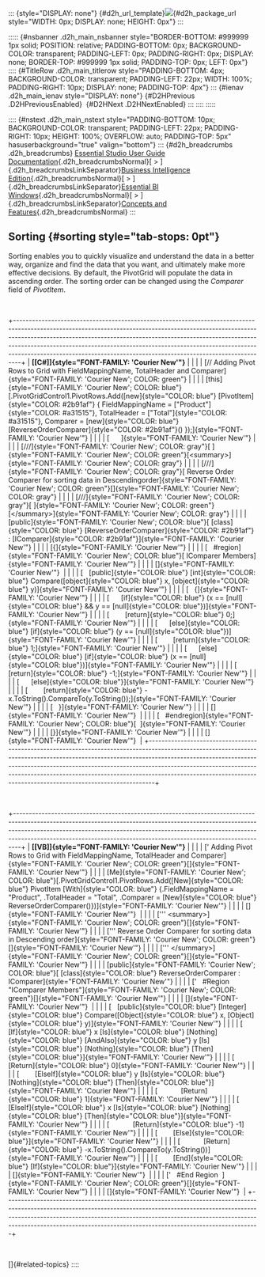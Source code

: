 ::: {style="DISPLAY: none"}
[](ms-xhelp:///?Id=d2h_url_template){#d2h_url_template}![](!package_url!){#d2h_package_url style="WIDTH: 0px; DISPLAY: none; HEIGHT: 0px"}
:::

::::: {#nsbanner .d2h_main_nsbanner style="BORDER-BOTTOM: #999999 1px solid; POSITION: relative; PADDING-BOTTOM: 0px; BACKGROUND-COLOR: transparent; PADDING-LEFT: 0px; PADDING-RIGHT: 0px; DISPLAY: none; BORDER-TOP: #999999 1px solid; PADDING-TOP: 0px; LEFT: 0px"}
:::: {#TitleRow .d2h_main_titlerow style="PADDING-BOTTOM: 4px; BACKGROUND-COLOR: transparent; PADDING-LEFT: 22px; WIDTH: 100%; PADDING-RIGHT: 10px; DISPLAY: none; PADDING-TOP: 4px"}
::: {#ienav .d2h_main_ienav style="DISPLAY: none"}
[](ms-xhelp:///?Id=a16aa807-d456-4bfa-9633-94c886b62c79){#D2HPrevious .D2HPreviousEnabled}  [](ms-xhelp:///?Id=074b6fbb-5ac5-4acb-bdac-467845471018){#D2HNext .D2HNextEnabled}
:::
::::
:::::

:::: {#nstext .d2h_main_nstext style="PADDING-BOTTOM: 10px; BACKGROUND-COLOR: transparent; PADDING-LEFT: 22px; PADDING-RIGHT: 10px; HEIGHT: 100%; OVERFLOW: auto; PADDING-TOP: 5px" hasuserbackground="true" valign="bottom"}
::: {#d2h_breadcrumbs .d2h_breadcrumbs}
[Essential Studio User Guide Documentation](ms-xhelp:///?Id=12457748-09e3-4d74-a240-8e049cedf030){.d2h_breadcrumbsNormal}[ \> ]{.d2h_breadcrumbsLinkSeparator}[Business Intelligence Edition](ms-xhelp:///?Id=fdf33dd8-62b2-47b9-ad7b-fc50e590bca5){.d2h_breadcrumbsNormal}[ \> ]{.d2h_breadcrumbsLinkSeparator}[Essential BI Windows](ms-xhelp:///?Id=af2b5ead-c104-4cdd-b5e2-2b2aee61afe3){.d2h_breadcrumbsNormal}[ \> ]{.d2h_breadcrumbsLinkSeparator}[Concepts and Features](ms-xhelp:///?Id=4c7c53bf-fd09-4600-aaf4-4f09cc0f9359){.d2h_breadcrumbsNormal}
:::

## Sorting {#sorting style="tab-stops: 0pt"}

Sorting enables you to quickly visualize and understand the data in a better way, organize and find the data that you want, and ultimately make more effective decisions. By default, the PivotGrid will populate the data in ascending order. The sorting order can be changed using the *Comparer* field of *PivotItem*.

 

+--------------------------------------------------------------------------------------------------------------------------------------------------------------------------------------------------------------------------------------------------------------------------------------------------------------------------------------------------------------------------------------------------------+
| **[\[C#\]]{style="FONT-FAMILY: 'Courier New'"}**                                                                                                                                                                                                                                                                                                                                                       |
|                                                                                                                                                                                                                                                                                                                                                                                                        |
| [// Adding Pivot Rows to Grid with FieldMappingName, TotalHeader and Comparer]{style="FONT-FAMILY: 'Courier New'; COLOR: green"}                                                                                                                                                                                                                                                                       |
|                                                                                                                                                                                                                                                                                                                                                                                                        |
| [this]{style="FONT-FAMILY: 'Courier New'; COLOR: blue"}[.PivotGridControl1.PivotRows.Add([new]{style="COLOR: blue"} [PivotItem]{style="COLOR: #2b91af"} { FieldMappingName = [\"Product\"]{style="COLOR: #a31515"}, TotalHeader = [\"Total\"]{style="COLOR: #a31515"}, Comparer = [new]{style="COLOR: blue"} [ReverseOrderComparer]{style="COLOR: #2b91af"}() });]{style="FONT-FAMILY: 'Courier New'"} |
|                                                                                                                                                                                                                                                                                                                                                                                                        |
| [      ]{style="FONT-FAMILY: 'Courier New'"}                                                                                                                                                                                                                                                                                                                                                           |
|                                                                                                                                                                                                                                                                                                                                                                                                        |
| [///]{style="FONT-FAMILY: 'Courier New'; COLOR: gray"}[ ]{style="FONT-FAMILY: 'Courier New'; COLOR: green"}[\<summary\>]{style="FONT-FAMILY: 'Courier New'; COLOR: gray"}                                                                                                                                                                                                                              |
|                                                                                                                                                                                                                                                                                                                                                                                                        |
| [///]{style="FONT-FAMILY: 'Courier New'; COLOR: gray"}[ Reverse Order Comparer for sorting data in Descendingorder]{style="FONT-FAMILY: 'Courier New'; COLOR: green"}[]{style="FONT-FAMILY: 'Courier New'; COLOR: gray"}                                                                                                                                                                               |
|                                                                                                                                                                                                                                                                                                                                                                                                        |
| [///]{style="FONT-FAMILY: 'Courier New'; COLOR: gray"}[ ]{style="FONT-FAMILY: 'Courier New'; COLOR: green"}[\</summary\>]{style="FONT-FAMILY: 'Courier New'; COLOR: gray"}                                                                                                                                                                                                                             |
|                                                                                                                                                                                                                                                                                                                                                                                                        |
| [public]{style="FONT-FAMILY: 'Courier New'; COLOR: blue"}[ [class]{style="COLOR: blue"} [ReverseOrderComparer]{style="COLOR: #2b91af"} : [IComparer]{style="COLOR: #2b91af"}]{style="FONT-FAMILY: 'Courier New'"}                                                                                                                                                                                      |
|                                                                                                                                                                                                                                                                                                                                                                                                        |
| [{]{style="FONT-FAMILY: 'Courier New'"}                                                                                                                                                                                                                                                                                                                                                                |
|                                                                                                                                                                                                                                                                                                                                                                                                        |
| [   #region]{style="FONT-FAMILY: 'Courier New'; COLOR: blue"}[ IComparer Members]{style="FONT-FAMILY: 'Courier New'"}                                                                                                                                                                                                                                                                                  |
|                                                                                                                                                                                                                                                                                                                                                                                                        |
| []{style="FONT-FAMILY: 'Courier New'"}                                                                                                                                                                                                                                                                                                                                                                 |
|                                                                                                                                                                                                                                                                                                                                                                                                        |
| [   [public]{style="COLOR: blue"} [int]{style="COLOR: blue"} Compare([object]{style="COLOR: blue"} x, [object]{style="COLOR: blue"} y)]{style="FONT-FAMILY: 'Courier New'"}                                                                                                                                                                                                                            |
|                                                                                                                                                                                                                                                                                                                                                                                                        |
| [   {]{style="FONT-FAMILY: 'Courier New'"}                                                                                                                                                                                                                                                                                                                                                             |
|                                                                                                                                                                                                                                                                                                                                                                                                        |
| [      [if]{style="COLOR: blue"} (x == [null]{style="COLOR: blue"} && y == [null]{style="COLOR: blue"})]{style="FONT-FAMILY: 'Courier New'"}                                                                                                                                                                                                                                                           |
|                                                                                                                                                                                                                                                                                                                                                                                                        |
| [        [return]{style="COLOR: blue"} 0;]{style="FONT-FAMILY: 'Courier New'"}                                                                                                                                                                                                                                                                                                                         |
|                                                                                                                                                                                                                                                                                                                                                                                                        |
| [      [else]{style="COLOR: blue"} [if]{style="COLOR: blue"} (y == [null]{style="COLOR: blue"})]{style="FONT-FAMILY: 'Courier New'"}                                                                                                                                                                                                                                                                   |
|                                                                                                                                                                                                                                                                                                                                                                                                        |
| [        [return]{style="COLOR: blue"} 1;]{style="FONT-FAMILY: 'Courier New'"}                                                                                                                                                                                                                                                                                                                         |
|                                                                                                                                                                                                                                                                                                                                                                                                        |
| [      [else]{style="COLOR: blue"} [if]{style="COLOR: blue"} (x == [null]{style="COLOR: blue"})]{style="FONT-FAMILY: 'Courier New'"}                                                                                                                                                                                                                                                                   |
|                                                                                                                                                                                                                                                                                                                                                                                                        |
| [        [return]{style="COLOR: blue"} -1;]{style="FONT-FAMILY: 'Courier New'"}                                                                                                                                                                                                                                                                                                                        |
|                                                                                                                                                                                                                                                                                                                                                                                                        |
| [      [else]{style="COLOR: blue"}]{style="FONT-FAMILY: 'Courier New'"}                                                                                                                                                                                                                                                                                                                                |
|                                                                                                                                                                                                                                                                                                                                                                                                        |
| [        [return]{style="COLOR: blue"} -x.ToString().CompareTo(y.ToString());]{style="FONT-FAMILY: 'Courier New'"}                                                                                                                                                                                                                                                                                     |
|                                                                                                                                                                                                                                                                                                                                                                                                        |
| [   }]{style="FONT-FAMILY: 'Courier New'"}                                                                                                                                                                                                                                                                                                                                                             |
|                                                                                                                                                                                                                                                                                                                                                                                                        |
| []{style="FONT-FAMILY: 'Courier New'"}                                                                                                                                                                                                                                                                                                                                                                 |
|                                                                                                                                                                                                                                                                                                                                                                                                        |
| [   #endregion]{style="FONT-FAMILY: 'Courier New'; COLOR: blue"}[  ]{style="FONT-FAMILY: 'Courier New'"}                                                                                                                                                                                                                                                                                               |
|                                                                                                                                                                                                                                                                                                                                                                                                        |
| [}]{style="FONT-FAMILY: 'Courier New'"}                                                                                                                                                                                                                                                                                                                                                                |
|                                                                                                                                                                                                                                                                                                                                                                                                        |
| []{style="FONT-FAMILY: 'Courier New'"}                                                                                                                                                                                                                                                                                                                                                                 |
+--------------------------------------------------------------------------------------------------------------------------------------------------------------------------------------------------------------------------------------------------------------------------------------------------------------------------------------------------------------------------------------------------------+

 

+--------------------------------------------------------------------------------------------------------------------------------------------------------------------------------------------------------------------------------------------------------------------------------------------------------------------------+
| **[\[VB\]]{style="FONT-FAMILY: 'Courier New'"}**                                                                                                                                                                                                                                                                         |
|                                                                                                                                                                                                                                                                                                                          |
| [\' Adding Pivot Rows to Grid with FieldMappingName, TotalHeader and Comparer]{style="FONT-FAMILY: 'Courier New'; COLOR: green"}[]{style="FONT-FAMILY: 'Courier New'"}                                                                                                                                                   |
|                                                                                                                                                                                                                                                                                                                          |
| [Me]{style="FONT-FAMILY: 'Courier New'; COLOR: blue"}[.PivotGridControl1.PivotRows.Add([New]{style="COLOR: blue"} PivotItem [With]{style="COLOR: blue"} {.FieldMappingName = \"Product\", .TotalHeader = \"Total\", .Comparer = [New]{style="COLOR: blue"} ReverseOrderComparer()})]{style="FONT-FAMILY: 'Courier New'"} |
|                                                                                                                                                                                                                                                                                                                          |
| []{style="FONT-FAMILY: 'Courier New'"}                                                                                                                                                                                                                                                                                   |
|                                                                                                                                                                                                                                                                                                                          |
| [\'\'\' \<summary\>]{style="FONT-FAMILY: 'Courier New'; COLOR: green"}[]{style="FONT-FAMILY: 'Courier New'"}                                                                                                                                                                                                             |
|                                                                                                                                                                                                                                                                                                                          |
| [\'\'\' Reverse Order Comparer for sorting data in Descending order]{style="FONT-FAMILY: 'Courier New'; COLOR: green"}[]{style="FONT-FAMILY: 'Courier New'"}                                                                                                                                                             |
|                                                                                                                                                                                                                                                                                                                          |
| [\'\'\' \</summary\>]{style="FONT-FAMILY: 'Courier New'; COLOR: green"}[]{style="FONT-FAMILY: 'Courier New'"}                                                                                                                                                                                                            |
|                                                                                                                                                                                                                                                                                                                          |
| [public]{style="FONT-FAMILY: 'Courier New'; COLOR: blue"}[ [class]{style="COLOR: blue"} ReverseOrderComparer : IComparer]{style="FONT-FAMILY: 'Courier New'"}                                                                                                                                                            |
|                                                                                                                                                                                                                                                                                                                          |
| [\'   #Region \"IComparer Members\"]{style="FONT-FAMILY: 'Courier New'; COLOR: green"}[]{style="FONT-FAMILY: 'Courier New'"}                                                                                                                                                                                             |
|                                                                                                                                                                                                                                                                                                                          |
| []{style="FONT-FAMILY: 'Courier New'"}                                                                                                                                                                                                                                                                                   |
|                                                                                                                                                                                                                                                                                                                          |
| [   [public]{style="COLOR: blue"} [Integer]{style="COLOR: blue"} Compare([Object]{style="COLOR: blue"} x, [Object]{style="COLOR: blue"} y)]{style="FONT-FAMILY: 'Courier New'"}                                                                                                                                          |
|                                                                                                                                                                                                                                                                                                                          |
| [        [If]{style="COLOR: blue"} x [Is]{style="COLOR: blue"} [Nothing]{style="COLOR: blue"} [AndAlso]{style="COLOR: blue"} y [Is]{style="COLOR: blue"} [Nothing]{style="COLOR: blue"} [Then]{style="COLOR: blue"}]{style="FONT-FAMILY: 'Courier New'"}                                                                 |
|                                                                                                                                                                                                                                                                                                                          |
| [            [Return]{style="COLOR: blue"} 0]{style="FONT-FAMILY: 'Courier New'"}                                                                                                                                                                                                                                        |
|                                                                                                                                                                                                                                                                                                                          |
| [        [ElseIf]{style="COLOR: blue"} y [Is]{style="COLOR: blue"} [Nothing]{style="COLOR: blue"} [Then]{style="COLOR: blue"}]{style="FONT-FAMILY: 'Courier New'"}                                                                                                                                                       |
|                                                                                                                                                                                                                                                                                                                          |
| [            [Return]{style="COLOR: blue"} 1]{style="FONT-FAMILY: 'Courier New'"}                                                                                                                                                                                                                                        |
|                                                                                                                                                                                                                                                                                                                          |
| [        [ElseIf]{style="COLOR: blue"} x [Is]{style="COLOR: blue"} [Nothing]{style="COLOR: blue"} [Then]{style="COLOR: blue"}]{style="FONT-FAMILY: 'Courier New'"}                                                                                                                                                       |
|                                                                                                                                                                                                                                                                                                                          |
| [            [Return]{style="COLOR: blue"} -1]{style="FONT-FAMILY: 'Courier New'"}                                                                                                                                                                                                                                       |
|                                                                                                                                                                                                                                                                                                                          |
| [        [Else]{style="COLOR: blue"}]{style="FONT-FAMILY: 'Courier New'"}                                                                                                                                                                                                                                                |
|                                                                                                                                                                                                                                                                                                                          |
| [            [Return]{style="COLOR: blue"} -x.ToString().CompareTo(y.ToString())]{style="FONT-FAMILY: 'Courier New'"}                                                                                                                                                                                                    |
|                                                                                                                                                                                                                                                                                                                          |
| [        [End]{style="COLOR: blue"} [If]{style="COLOR: blue"}]{style="FONT-FAMILY: 'Courier New'"}                                                                                                                                                                                                                       |
|                                                                                                                                                                                                                                                                                                                          |
| []{style="FONT-FAMILY: 'Courier New'"}                                                                                                                                                                                                                                                                                   |
|                                                                                                                                                                                                                                                                                                                          |
| [\'   #End Region  ]{style="FONT-FAMILY: 'Courier New'; COLOR: green"}[]{style="FONT-FAMILY: 'Courier New'"}                                                                                                                                                                                                             |
|                                                                                                                                                                                                                                                                                                                          |
| []{style="FONT-FAMILY: 'Courier New'"}                                                                                                                                                                                                                                                                                   |
+--------------------------------------------------------------------------------------------------------------------------------------------------------------------------------------------------------------------------------------------------------------------------------------------------------------------------+

 

[]{#related-topics}
::::
